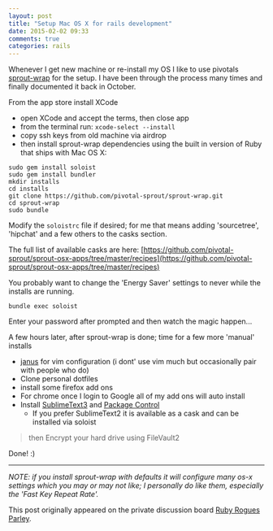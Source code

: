 ```yaml
---
layout: post
title: "Setup Mac OS X for rails development"
date: 2015-02-02 09:33
comments: true
categories: rails
---
```


Whenever I get new machine or re-install my OS I like to use pivotals [sprout-wrap](https://github.com/pivotal-sprout/sprout-wrap) for the setup. I have been through the process many times and finally documented it back in October.

From the app store install XCode

* open XCode and accept the terms, then close app
* from the terminal run: `xcode-select --install`
* copy ssh keys from old machine via airdrop
* then install sprout-wrap dependencies using the built in version of Ruby that ships with Mac OS X:

```
sudo gem install soloist
sudo gem install bundler
mkdir installs
cd installs
git clone https://github.com/pivotal-sprout/sprout-wrap.git
cd sprout-wrap
sudo bundle
```

Modify the `soloistrc` file if desired; for me that means adding 'sourcetree', 'hipchat' and a few others to the casks section.

The full list of available casks are here: [https://github.com/pivotal-sprout/sprout-osx-apps/tree/master/recipes](https://github.com/pivotal-sprout/sprout-osx-apps/tree/master/recipes)

You probably want to change the 'Energy Saver' settings to never while the installs are running.

`bundle exec soloist`

Enter your password after prompted and then watch the magic happen...

A few hours later, after sprout-wrap is done; time for a few more 'manual' installs 

* [janus](https://github.com/carlhuda/janus) for vim configuration (i dont' use vim much but occasionally pair with people who do)
* Clone personal dotfiles
* install some firefox add ons
* For chrome once I login to Google all of my add ons will auto install
* Install [SublimeText3](http://www.sublimetext.com/3) and [Package Control](https://packagecontrol.io/installation)
  * If you prefer SublimeText2 it is available as a cask and can be installed via soloist
  
> then Encrypt your hard drive using FileVault2

Done! :)

----

*NOTE: if you install sprout-wrap with defaults it will configure many os-x settings which you may or may not like; I personally do like them, especially the 'Fast Key Repeat Rate'.*

This post originally appeared on the private discussion board [Ruby Rogues Parley](http://parley.rubyrogues.com/). 